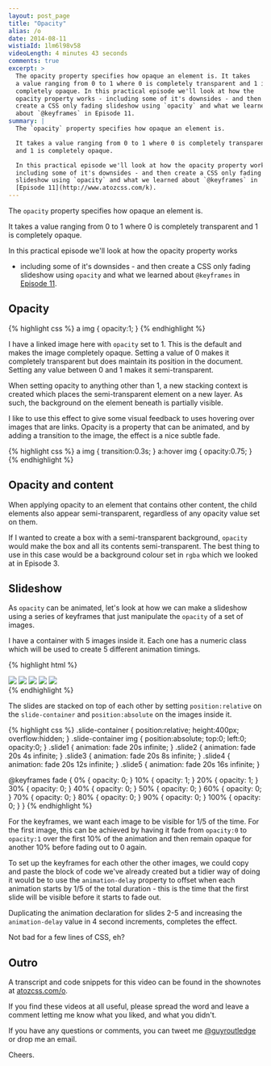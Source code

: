 ```yaml
---
layout: post_page
title: "Opacity"
alias: /o
date: 2014-08-11
wistiaId: 1lm6l98v58
videoLength: 4 minutes 43 seconds
comments: true
excerpt: >
  The opacity property specifies how opaque an element is. It takes
  a value ranging from 0 to 1 where 0 is completely transparent and 1 is
  completely opaque. In this practical episode we'll look at how the
  opacity property works - including some of it's downsides - and then
  create a CSS only fading slideshow using `opacity` and what we learned
  about `@keyframes` in Episode 11.
summary: |
  The `opacity` property specifies how opaque an element is.

  It takes a value ranging from 0 to 1 where 0 is completely transparent
  and 1 is completely opaque.

  In this practical episode we'll look at how the opacity property works,
  including some of it's downsides - and then create a CSS only fading
  slideshow using `opacity` and what we learned about `@keyframes` in
  [Episode 11](http://www.atozcss.com/k).
---
```


The `opacity` property specifies how opaque an element is.

It takes a value ranging from 0 to 1 where 0 is completely transparent
and 1 is completely opaque.

In this practical episode we'll look at how the opacity property works
- including some of it's downsides - and then create a CSS only fading
slideshow using `opacity` and what we learned about `@keyframes` in
[Episode 11](http://www.atozcss.com/k).

## Opacity

{% highlight css %}
a img {
	opacity:1;
}
{% endhighlight %}

I have a linked image here with `opacity` set to 1. This is the default
and makes the image completely opaque. Setting a value of 0 makes it
completely transparent but does maintain its position in the document.
Setting any value between 0 and 1 makes it semi-transparent.

When setting opacity to anything other than 1, a new stacking context is
created which places the semi-transparent element on a new layer. As
such, the background on the element beneath is partially visible.

I like to use this effect to give some visual feedback to uses hovering
over images that are links. Opacity is a property that can be animated,
and by adding a transition to the image, the effect is a nice subtle fade.

{% highlight css %}
a img { transition:0.3s; }
a:hover img { opacity:0.75; }
{% endhighlight %}

## Opacity and content

When applying opacity to an element that contains other content, the
child elements also appear semi-transparent, regardless of any opacity
value set on them.

If I wanted to create a box with a semi-transparent background,
`opacity` would make the box and all its contents semi-transparent. The
best thing to use in this case would be a background colour set in
`rgba` which we looked at in Episode 3.

## Slideshow

As `opacity` can be animated, let's look at how we can make a slideshow
using a series of keyframes that just manipulate the `opacity` of a set
of images.

I have a container with 5 images inside it. Each one has a numeric class
which will be used to create 5 different animation timings.

{% highlight html %}
<div class="slide-container">
	<img class="slide1" src="http://www.placekitten.com/800/400">
	<img class="slide2" src="http://www.placekitten.com/800/500">
	<img class="slide3" src="http://www.placekitten.com/700/600">
	<img class="slide4" src="http://www.placekitten.com/800/400">
	<img class="slide5" src="http://www.placekitten.com/800/500">
</div>
{% endhighlight %}

The slides are stacked on top of each other by setting
`position:relative` on the `slide-container` and `position:absolute` on
the images inside it.

{% highlight css %}
.slide-container {
	position:relative;
	height:400px;
	overflow:hidden;
}
.slide-container img { position:absolute; top:0; left:0; opacity:0; }
.slide1 { animation: fade 20s infinite;     }
.slide2 { animation: fade 20s 4s infinite;  }
.slide3 { animation: fade 20s 8s infinite;  }
.slide4 { animation: fade 20s 12s infinite; }
.slide5 { animation: fade 20s 16s infinite; } 

@keyframes fade {
	0%   { opacity: 0; }
	10%  { opacity: 1; }
	20%  { opacity: 1; }
	30%  { opacity: 0; }
	40%  { opacity: 0; }
	50%  { opacity: 0; } 
	60%  { opacity: 0; }
	70%  { opacity: 0; }
	80%  { opacity: 0; }
	90%  { opacity: 0; }
	100% { opacity: 0; }
}
{% endhighlight %}

For the keyframes, we want each image to be visible for 1/5 of the
time. For the first image, this can be achieved by having it fade from
`opacity:0` to `opacity:1` over the first 10% of the animation and then
remain opaque for another 10% before fading out to 0 again.

To set up the keyframes for each other the other images, we could copy
and paste the block of code we've already created but a tidier way of
doing it would be to use the `animation-delay` property to offset when
each animation starts by 1/5 of the total duration - this is the time
that the first slide will be visible before it starts to fade out.

Duplicating the animation declaration for slides 2-5 and increasing the
`animation-delay` value in 4 second increments, completes the effect.

Not bad for a few lines of CSS, eh?

## Outro

A transcript and code snippets for this video can be found in the
shownotes at [atozcss.com/o](http://www.atozcss.com/o).

If you find these videos at all useful, please spread the word and leave
a comment letting me know what you liked, and what you didn't.

If you have any questions or comments, you can tweet me
[@guyroutledge](http://www.twitter.com/guyroutledge) or
drop me an email.

Cheers.


